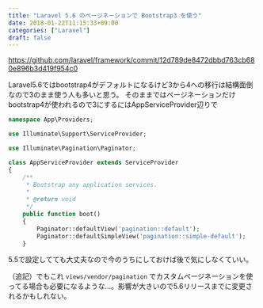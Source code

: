 ```yaml
---
title: "Laravel 5.6 のページネーションで Bootstrap3 を使う"
date: 2018-01-22T11:15:33+09:00
categories: ["Laravel"]
draft: false
---
```


https://github.com/laravel/framework/commit/12d789de8472dbbd763cb680e896b3d419f954c0

Laravel5.6ではbootstrap4がデフォルトになるけど3から4への移行は結構面倒なので3のまま使う人も多いと思う。
そのままではページネーションだけbootstrap4が使われるので3にするにはAppServiceProvider辺りで


```php
namespace App\Providers;

use Illuminate\Support\ServiceProvider;

use Illuminate\Pagination\Paginator;

class AppServiceProvider extends ServiceProvider
{
    /**
     * Bootstrap any application services.
     *
     * @return void
     */
    public function boot()
    {
        Paginator::defaultView('pagination::default');
        Paginator::defaultSimpleView('pagination::simple-default');
    }
```

5.5で設定してても大丈夫なので今のうちにしておけば後で気にしなくていい。

（追記）でもこれ `views/vendor/pagination` でカスタムページネーションを使ってる場合も必要になるような…。影響が大きいので5.6リリースまでに変更されるかもしれない。
